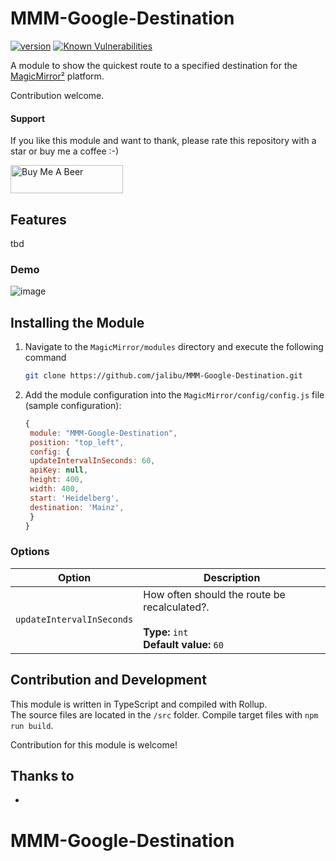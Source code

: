 # MMM-Google-Destination

[![version](https://img.shields.io/github/package-json/v/jalibu/MMM-Google-Destination)](https://github.com/jalibu/MMM-Google-Destination/releases) [![Known Vulnerabilities](https://snyk.io/test/github/jalibu/MMM-Google-Destination/badge.svg?targetFile=package.json)](https://snyk.io/test/github/jalibu/MMM-Google-Destination?targetFile=package.json)

A module to show the quickest route to a specified destination for the [MagicMirror²](https://magicmirror.builders/) platform.

Contribution welcome.

#### Support

If you like this module and want to thank, please rate this repository with a star or buy me a coffee :-)

<a href="https://www.buymeacoffee.com/jalibu" target="_blank"><img src="https://www.buymeacoffee.com/assets/img/custom_images/orange_img.png" alt="Buy Me A Beer" style="height: 45px !important;width: 180px !important;" ></a>

## Features

tbd

### Demo

![image](https://user-images.githubusercontent.com/25933231/133927108-4310d652-175b-4298-9214-c513544b3019.png)

## Installing the Module

1. Navigate to the `MagicMirror/modules` directory and execute the following command

   ```sh
   git clone https://github.com/jalibu/MMM-Google-Destination.git
   ```

2. Add the module configuration into the `MagicMirror/config/config.js` file (sample configuration):

   ```javascript
   {
   	module: "MMM-Google-Destination",
   	position: "top_left",
   	config: {
   	updateIntervalInSeconds: 60,
   	apiKey: null,
   	height: 400,
   	width: 400,
   	start: 'Heidelberg',
   	destination: 'Mainz',
   	}
   }
   ```

### Options

| Option                    | Description                                                                                       |
| ------------------------- | ------------------------------------------------------------------------------------------------- |
| `updateIntervalInSeconds` | How often should the route be recalculated?. <br><br>**Type:** `int` <br> **Default value:** `60` |

## Contribution and Development

This module is written in TypeScript and compiled with Rollup.  
The source files are located in the `/src` folder.
Compile target files with `npm run build`.

Contribution for this module is welcome!

## Thanks to

-
# MMM-Google-Destination

